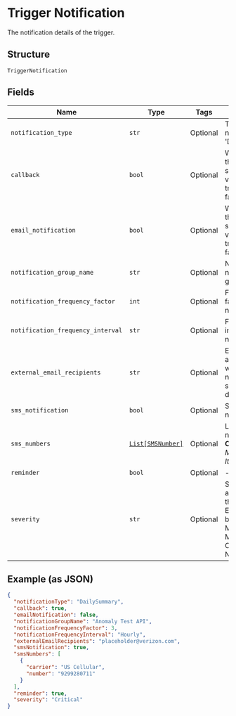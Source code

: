 
# Trigger Notification

The notification details of the trigger.

## Structure

`TriggerNotification`

## Fields

| Name | Type | Tags | Description |
|  --- | --- | --- | --- |
| `notification_type` | `str` | Optional | The type of notification, i.e. 'DailySummary'. |
| `callback` | `bool` | Optional | Whether or not the notification should be sent via callback.<br />true<br />false. |
| `email_notification` | `bool` | Optional | Whether or not the notification should be sent via e-mail.<br />true<br />false. |
| `notification_group_name` | `str` | Optional | Name for the notification group. |
| `notification_frequency_factor` | `int` | Optional | Frequency factor for notification. |
| `notification_frequency_interval` | `str` | Optional | Frequency interval for notification. |
| `external_email_recipients` | `str` | Optional | E-mail address(es) where the notification should be delivered. |
| `sms_notification` | `bool` | Optional | SMS notification. |
| `sms_numbers` | [`List[SMSNumber]`](../../doc/models/sms-number.md) | Optional | List of SMS numbers.<br>**Constraints**: *Maximum Items*: `10` |
| `reminder` | `bool` | Optional | - |
| `severity` | `str` | Optional | Severity level associated with the notification. Examples would be:<br />Major<br />Minor<br />Critical<br />NotApplicable. |

## Example (as JSON)

```json
{
  "notificationType": "DailySummary",
  "callback": true,
  "emailNotification": false,
  "notificationGroupName": "Anomaly Test API",
  "notificationFrequencyFactor": 3,
  "notificationFrequencyInterval": "Hourly",
  "externalEmailRecipients": "placeholder@verizon.com",
  "smsNotification": true,
  "smsNumbers": [
    {
      "carrier": "US Cellular",
      "number": "9299280711"
    }
  ],
  "reminder": true,
  "severity": "Critical"
}
```


